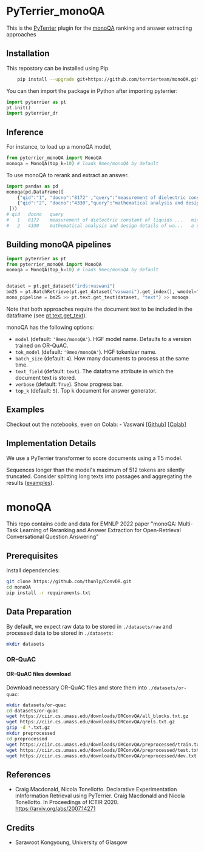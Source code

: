 # PyTerrier_monoQA

This is the [PyTerrier](https://github.com/terrier-org/pyterrier) plugin for the [monoQA]() ranking and answer extracting approaches

## Installation

This repostory can be installed using Pip.

```bash
    pip install --upgrade git+https://github.com/terrierteam/monoQA.git
```
    
You can then import the package in Python after importing pyterrier:

```python
import pyterrier as pt
pt.init()
import pyterrier_dr
```

## Inference

For instance, to load up a monoQA model,

```python
from pyterrier_monoQA import MonoQA
monoqa = MonoQA(top_k=10) # loads 9meo/monoQA by default
```

To use monoQA to rerank and extract an answer.

```python
import pandas as pd
monoqa(pd.DataFrame([
    {"qid":"1", "docno":"8172" ,"query":"measurement of dielectric constant of liquids by the use of microwave techniques","text":"microwave spectroscopy  includes chapters on spectroscope technique\\nand design on measurements on gases liquids and solids on nuclear\\nproperties on molecular structure and on further possible applications\\nof microwaves\\n"},
    {"qid":"2", "docno":"4330","query":"mathematical analysis and design details of waveguide fed microwave radiations","text":"a step by step method for designing waveguides and oscillatory systems\\n","score":-0.4900564551,"rank":0,"answer":"step by step method for designing waveguides and oscillatory systems"}
 ]))
# qid	docno	query	                                                text	                                                answer	                                                score	       rank
#   1	8172	measurement of dielectric constant of liquids ...	microwave spectroscopy includes chapters on s...	microwave spectroscopy includes chapters on sp...	-0.289365	0
#   2	4330	mathematical analysis and design details of wa...	a step by step method for designing waveguides...	a step by step method for designing waveguides...	-0.585294	0
``` 

## Building monoQA pipelines


```python
import pyterrier as pt
from pyterrier_monoQA import MonoQA
monoqa = MonoQA(top_k=10) # loads 9meo/monoQA by default


dataset = pt.get_dataset("irds:vaswani")
bm25 = pt.BatchRetrieve(pt.get_dataset("vaswani").get_index(), wmodel="BM25")
mono_pipeline = bm25 >> pt.text.get_text(dataset, "text") >> monoqa    
```

Note that both approaches require the document text to be included in the dataframe (see [pt.text.get_text](https://pyterrier.readthedocs.io/en/latest/text.html#pyterrier.text.get_text)).

monoQA has the following options:
 - `model` (default: `'9meo/monoQA'`). HGF model name. Defaults to a version trained on OR-QuAC.
 - `tok_model` (default: `'9meo/monoQA'`). HGF tokenizer name.
 - `batch_size` (default: `4`). How many documents to process at the same time.
 - `text_field` (default: `text`). The dataframe attribute in which the document text is stored.
 - `verbose` (default: `True`). Show progress bar.
 - `top_k` (default: `5`). Top k document for answer generator.
 
 ## Examples

Checkout out the notebooks, even on Colab: 
    - Vaswani [[Github](https://github.com/terrierteam/monoQA/blob/main/pyterrier_monoqa_vaswani.ipynb)] [[Colab](https://colab.research.google.com/github/terrierteam/monoQA/blob/main/pyterrier_monoqa_vaswani.ipynb)]
    

## Implementation Details

We use a PyTerrier transformer to score documents using a T5 model.

Sequences longer than the model's maximum of 512 tokens are silently truncated. Consider splitting long texts
into passages and aggregating the results ([examples](https://pyterrier.readthedocs.io/en/latest/text.html#working-with-passages-rather-than-documents)).

# monoQA
This repo contains code and data for EMNLP 2022 paper "monoQA: Multi-Task Learning of Reranking and Answer Extraction for Open-Retrieval Conversational Question Answering"
## Prerequisites

Install dependencies:

```bash
git clone https://github.com/thunlp/ConvDR.git
cd monoQA
pip install -r requirements.txt
```
## Data Preparation

By default, we expect raw data to be stored in `./datasets/raw` and processed data to be stored in `./datasets`:

```bash
mkdir datasets
```

### OR-QuAC

#### OR-QuAC files download

Download necessary OR-QuAC files and store them into `./datasets/or-quac`:

```bash
mkdir datasets/or-quac
cd datasets/or-quac
wget https://ciir.cs.umass.edu/downloads/ORConvQA/all_blocks.txt.gz
wget https://ciir.cs.umass.edu/downloads/ORConvQA/qrels.txt.gz
gzip -d *.txt.gz
mkdir preprocessed
cd preprocessed
wget https://ciir.cs.umass.edu/downloads/ORConvQA/preprocessed/train.txt
wget https://ciir.cs.umass.edu/downloads/ORConvQA/preprocessed/test.txt
wget https://ciir.cs.umass.edu/downloads/ORConvQA/preprocessed/dev.txt
```


## References

  - <a id="Macdonald20"/>Craig Macdonald, Nicola Tonellotto. Declarative Experimentation inInformation Retrieval using PyTerrier. Craig Macdonald and Nicola Tonellotto. In Proceedings of ICTIR 2020. https://arxiv.org/abs/2007.14271

## Credits

- Sarawoot Kongyoung, University of Glasgow
